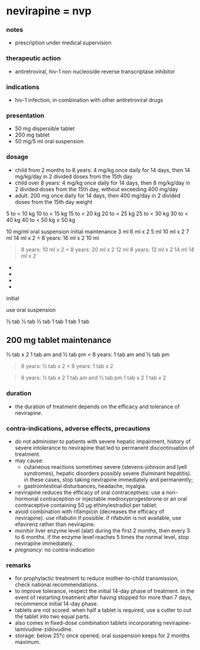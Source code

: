 # nevirapine = nvp

### notes
+ prescription under medical supervision

### therapeutic action
+ antiretroviral, hiv-1 non nucleoside reverse transcriptase inhibitor

### indications
+ hiv-1 infection, in combination with other antiretroviral drugs

### presentation
+ 50 mg dispersible tablet
+ 200 mg tablet
+ 50 mg/5 ml oral suspension

### dosage
+ child from 2 months to 8 years: 4 mg/kg once daily for 14 days, then 14 mg/kg/day in 2 divided doses
from the 15th day
+ child over 8 years: 4 mg/kg once daily for 14 days, then 8 mg/kg/day in 2 divided doses from the
15th day, without exceeding 400 mg/day
+ adult: 200 mg once daily for 14 days, then 400 mg/day in 2 divided doses from the 15th day
weight

5 to < 10 kg
10 to < 15 kg
15 to < 20 kg
20 to < 25 kg
25 to < 30 kg
30 to < 40 kg
40 to < 50 kg
≥ 50 kg

10 mg/ml oral suspension
initial
maintenance
3 ml
6 ml x 2
5 ml
10 ml x 2
7 ml
14 ml x 2
< 8 years: 16 ml x 2
10 ml
> 8 years: 10 ml x 2
< 8 years: 20 ml x 2
12 ml
> 8 years: 12 ml x 2
14 ml
14 ml x 2
-
-
-
-

initial

use oral
suspension

½ tab
½ tab
½ tab
1 tab
1 tab
1 tab

200 mg tablet
maintenance
-

½ tab x 2
1 tab am and ½ tab pm
< 8 years: 1 tab am and ½ tab pm
> 8 years: ½ tab x 2
< 8 years: 1 tab x 2

> 8 years: ½ tab x 2
1 tab am and ½ tab pm
1 tab x 2
1 tab x 2

### duration
+ the duration of treatment depends on the efficacy and tolerance of nevirapine.

### contra-indications, adverse effects, precautions
+ do not administer to patients with severe hepatic impairment, history of severe intolerance to
nevirapine that led to permanent discontinuation of treatment.
+ may cause:
    - cutaneous reactions sometimes severe (stevens-johnson and lyell syndromes), hepatic disorders possibly
severe (fulminant hepatitis). in these cases, stop taking nevirapine immediately and permanently;
    - gastrointestinal disturbances, headache, myalgia.
+ nevirapine reduces the efficacy of oral contraceptives: use a non-hormonal contraception or injectable
medroxyprogesterone or an oral contraceptive containing 50 µg ethinylestradiol per tablet.
+ avoid combination with rifampicin (decreases the efficacy of nevirapine). use rifabutin if possible. if
rifabutin is not available, use efavirenz rather than nevirapine.
+ monitor liver enzyme level (alat) during the first 2 months, then every 3 to 6 months. if the enzyme
level reaches 5 times the normal level, stop nevirapine immediately.
+ *pregnancy*: no contra-indication

### remarks
+ for prophylactic treatment to reduce mother-to-child transmission, check national recommendations.
+ to improve tolerance, respect the initial 14-day phase of treatment. in the event of restarting treatment
after having stopped for more than 7 days, recommence initial 14-day phase.
+ tablets are not scored. when half a tablet is required, use a cutter to cut the tablet into two equal parts.
+ also comes in fixed-dose combination tablets incorporating nevirapine-lamivudine-zidovudine.
+ storage: below 25°c
once opened, oral suspension keeps for 2 months maximum.